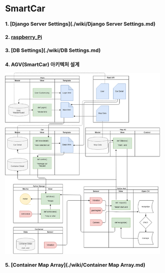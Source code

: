 # SmartCar

### 1. [Django Server Settings](./wiki/Django Server Settings.md)

### 2. [raspberry_Pi](./wiki/raspberry_Pi.md)

### 3. [DB Settings](./wiki/DB Settings.md) 

### 4. AGV(SmartCar) 아키텍처 설계

![AGV](./wiki/AGV.png)

### 5. [Container Map Array](./wiki/Container Map Array.md)



